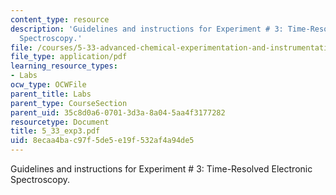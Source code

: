 ```yaml
---
content_type: resource
description: 'Guidelines and instructions for Experiment # 3: Time-Resolved Electronic
  Spectroscopy.'
file: /courses/5-33-advanced-chemical-experimentation-and-instrumentation-fall-2007/8ecaa4bac97f5de5e19f532af4a94de5_5_33_exp3.pdf
file_type: application/pdf
learning_resource_types:
- Labs
ocw_type: OCWFile
parent_title: Labs
parent_type: CourseSection
parent_uid: 35c8d0a6-0701-3d3a-8a04-5aa4f3177282
resourcetype: Document
title: 5_33_exp3.pdf
uid: 8ecaa4ba-c97f-5de5-e19f-532af4a94de5
---
```

Guidelines and instructions for Experiment # 3: Time-Resolved Electronic Spectroscopy.

